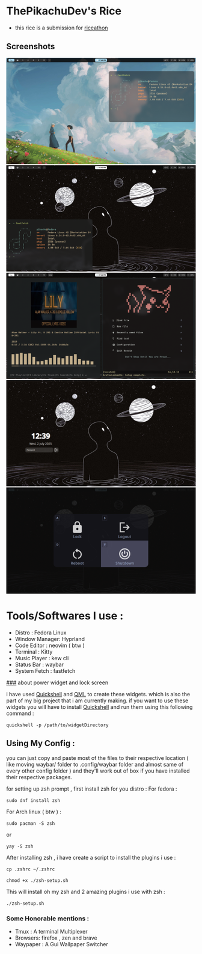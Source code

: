 # ThePikachuDev's Rice 

- this rice is a submission for [riceathon](https://riceathon.hackclub.com/)

## Screenshots 

![lightScreen_fastfetch](./previews/lightScreen_fastfetch.png)
![darkScreen_fastfetch](./previews/darkScreen_fastfetch.png)
![kew_nvim](./previews/kew_nvim.png)
![lock_screen](./previews/lock_screen.webp)
![myOwn_Power_widget](./previews/myOwn_Power_widget.png)

# Tools/Softwares I use :

- Distro : Fedora Linux
- Window Manager: Hyprland
- Code Editor : neovim ( btw )
- Terminal : Kitty
- Music Player : kew cli 
- Status Bar : waybar
- System Fetch : fastfetch 

[###](###) about power widget and lock screen 

i have used [Quickshell](https://quickshell.outfoxxed.me/) and [QML](https://doc.qt.io/) to create these widgets. which is also the part of my big project that i am currently making.
if you want to use these widgets you will have to install [Quickshell](https://quickshell.outfoxxed.me/docs/guide/install-setup/) and run them using this following command :


```
quickshell -p /path/to/widgetDirectory 
```

## Using My Config : 
you can just copy and paste most of the files to their respective location ( like moving waybar/ folder to .config/waybar folder and almost same of every other config folder ) and they'll work out of box if you have installed their respective packages.

for setting up zsh prompt , first install zsh for you distro : 
For fedora : 
```
sudo dnf install zsh
```

For Arch linux ( btw ) : 
```
sudo pacman -S zsh
```
or
```
yay -S zsh
```

After installing zsh , i have create a script to install the plugins i use : 
```
cp .zshrc ~/.zshrc
```
```
chmod +x ./zsh-setup.sh
```

This will install oh my zsh and 2 amazing plugins i use with zsh : 
```
./zsh-setup.sh
```


### Some Honorable mentions :

- Tmux : A terminal Multiplexer
- Browsers: firefox , zen and brave 
- Waypaper : A Gui Wallpaper Switcher







